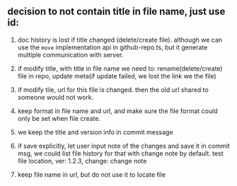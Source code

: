 ## decision to not contain title in file name, just use id:
1. doc history is lost if title changed (delete/create file). although we can use the `move` implementation api in github-repo.ts, but it generate multiple communication with server.
2. if modify title, with title in file name we need to: rename(delete/create) file in repo, update meta(if update failed, we lost the link we the file)
3. if modify tile, url for this file is changed. then the old url shared to someone would not work.

4. keep format in file name and url, and make sure the file format could only be set when file create.
5. we keep the title and version info in commit message
6. if save explicitly, let user input note of the changes and save it in commit msg, we could list file history for that with change note by default.
    test file location, ver: 1.2.3, change: change note
7. keep file name in url, but do not use it to locate file